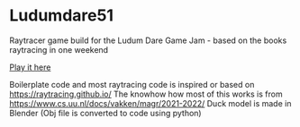 # Ludumdare51
Raytracer game build for the Ludum Dare Game Jam - based on the books raytracing in one weekend

[Play it here](https://ldjam.com/events/ludum-dare/51/rtxducks)

Boilerplate code and most raytracing code is inspired or based on https://raytracing.github.io/ The knowhow how most of this works is from https://www.cs.uu.nl/docs/vakken/magr/2021-2022/ Duck model is made in Blender (Obj file is converted to code using python)
